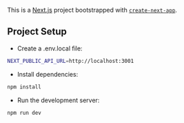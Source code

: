 This is a [Next.js](https://nextjs.org) project bootstrapped with [`create-next-app`](https://nextjs.org/docs/app/api-reference/cli/create-next-app).

## Project Setup
- Create a .env.local file:
```bash
NEXT_PUBLIC_API_URL=http://localhost:3001
```
- Install dependencies:

```bash
npm install
```
- Run the development server:
```bash
npm run dev
```